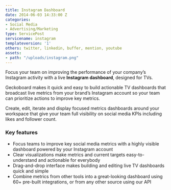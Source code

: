 ```yaml
---
title: Instagram Dashboard
date: 2014-06-03 14:33:00 Z
categories:
- Social Media
- Advertising/Marketing
type: ServicePost
servicename: instagram
templateversion: '1'
others: twitter, linkedin, buffer, mention, youtube
assets:
- path: "/uploads/instagram.png"
---
```


Focus your team on improving the performance of your company’s Instagram activity with a live **Instagram dashboard**, designed for TVs.

Geckoboard makes it quick and easy to build actionable TV dashboards that broadcast live metrics from your brand’s Instagram account so your team can prioritize actions to improve key metrics.

Create, edit, iterate and display focused metrics dashboards around your workspace that give your team full visibility on social media KPIs including likes and follower count. 

<div class="useful-resources widget-main__inner">
<h3>Key features</h3>
<ul class="resources-links">
<li><span>Focus teams to improve key social media metrics with a highly visible dashboard powered by your Instagram account</span></li>
<li><span>Clear visualizations make metrics and current targets easy-to-understand and actionable for everybody</span></li>
<li><span>Drag-and-drop interface makes building and editing live TV dashboards quick and simple</span></li>
<li><span>Combine metrics from other tools into a great-looking dashboard using 60+ pre-built integrations, or from any other source using our API</span></li>
</ul>
</div>
